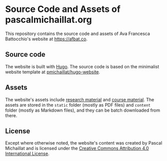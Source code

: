 # Source Code and Assets of pascalmichaillat.org

This repository contains the source code and assets of Ava Francesca Battocchio's website at https://afbat.co. 

## Source code

The website is built with [Hugo](https://github.com/gohugoio/hugo). The source code is based on the minimalist website template at [pmichaillat/hugo-website](https://github.com/pmichaillat/hugo-website).

## Assets

The website's assets include [research material](https://pascalmichaillat.org/papers/) and [course material](https://pascalmichaillat.org/courses/). The assets are stored in the `static` folder (mostly as PDF files) and `content` folder (mostly as Markdown files), and they can be batch downloaded from there.

## License

Except where otherwise noted, the website's content was created by Pascal Michaillat and is licensed under the [Creative Commons Attribution 4.0 International License](http://creativecommons.org/licenses/by/4.0/).
